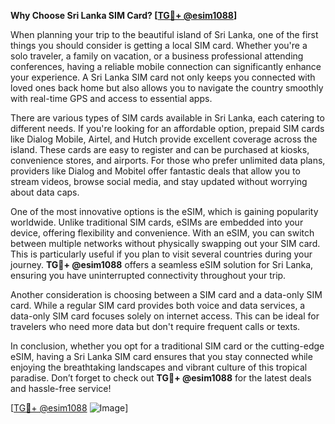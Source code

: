 **Why Choose Sri Lanka SIM Card? [[TG💪+ @esim1088](https://t.me/s/esim1088)]**

When planning your trip to the beautiful island of Sri Lanka, one of the first things you should consider is getting a local SIM card. Whether you're a solo traveler, a family on vacation, or a business professional attending conferences, having a reliable mobile connection can significantly enhance your experience. A Sri Lanka SIM card not only keeps you connected with loved ones back home but also allows you to navigate the country smoothly with real-time GPS and access to essential apps.

There are various types of SIM cards available in Sri Lanka, each catering to different needs. If you're looking for an affordable option, prepaid SIM cards like Dialog Mobile, Airtel, and Hutch provide excellent coverage across the island. These cards are easy to register and can be purchased at kiosks, convenience stores, and airports. For those who prefer unlimited data plans, providers like Dialog and Mobitel offer fantastic deals that allow you to stream videos, browse social media, and stay updated without worrying about data caps.

One of the most innovative options is the eSIM, which is gaining popularity worldwide. Unlike traditional SIM cards, eSIMs are embedded into your device, offering flexibility and convenience. With an eSIM, you can switch between multiple networks without physically swapping out your SIM card. This is particularly useful if you plan to visit several countries during your journey. **TG💪+ @esim1088** offers a seamless eSIM solution for Sri Lanka, ensuring you have uninterrupted connectivity throughout your trip.

Another consideration is choosing between a SIM card and a data-only SIM card. While a regular SIM card provides both voice and data services, a data-only SIM card focuses solely on internet access. This can be ideal for travelers who need more data but don't require frequent calls or texts.

In conclusion, whether you opt for a traditional SIM card or the cutting-edge eSIM, having a Sri Lanka SIM card ensures that you stay connected while enjoying the breathtaking landscapes and vibrant culture of this tropical paradise. Don’t forget to check out **TG💪+ @esim1088** for the latest deals and hassle-free service!

[[TG💪+ @esim1088](https://t.me/s/esim1088) ![Image](https://i.postimg.cc/Y0z9fWf4/image.png)]